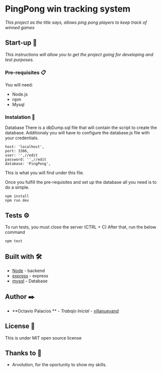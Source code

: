# PingPong win tracking system

_This project as the title says, allows ping pong players to keep track of winned games_

## Start-up 🚀

_This instructions will allow you to get the project going for developing and test purposes._

### Pre-requisites 📋

You will need:

* Node.js
* npm
* Mysql

### Instalation 🔧

Database
There is a dbDump.sql file that will contain the script to create the database.
Additionaly you will have to configure the database.js file with your credentials.
 ``` 
 host: 'localhost',
 port: 3306,
 user: '',//edit
 password: '',//edit
 database: 'PingPong',
  ```
This is what you will find under this file.


Once you fulfill the pre-requisites and set up the database all you need is to do a simple.
```
npm install 
npm run dev
```

## Tests ⚙️
To run tests, you must close the server (CTRL + C)
After that, run the below command 
```
npm test
```

## Built with 🛠️
* [Node](https://nodejs.org/en/) - backend
* [express](https://expressjs.com/es/) - express
* [mysql](https://www.mysql.com/) - Database


## Author ✒️

* **Octavio Palacios ** - *Trabajo Inicial* - [villanuevand](https://github.com/octaviopalacioscodanai/)

## License 📄

This is under MIT open source license

## Thanks to 🎁

* Arvolution, for the oportunity to show my skills.

